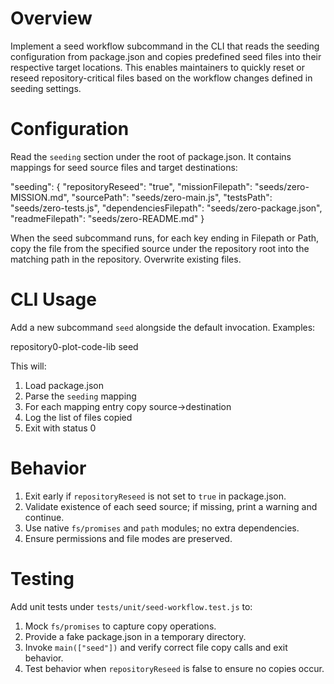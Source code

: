 # Overview

Implement a seed workflow subcommand in the CLI that reads the seeding configuration from package.json and copies predefined seed files into their respective target locations. This enables maintainers to quickly reset or reseed repository-critical files based on the workflow changes defined in seeding settings.

# Configuration

Read the `seeding` section under the root of package.json. It contains mappings for seed source files and target destinations:

  "seeding": {
    "repositoryReseed": "true",
    "missionFilepath": "seeds/zero-MISSION.md",
    "sourcePath": "seeds/zero-main.js",
    "testsPath": "seeds/zero-tests.js",
    "dependenciesFilepath": "seeds/zero-package.json",
    "readmeFilepath": "seeds/zero-README.md"
  }

When the seed subcommand runs, for each key ending in Filepath or Path, copy the file from the specified source under the repository root into the matching path in the repository. Overwrite existing files.

# CLI Usage

Add a new subcommand `seed` alongside the default invocation. Examples:

  repository0-plot-code-lib seed

This will:

 1. Load package.json
 2. Parse the `seeding` mapping
 3. For each mapping entry copy source→destination
 4. Log the list of files copied
 5. Exit with status 0

# Behavior

1. Exit early if `repositoryReseed` is not set to `true` in package.json.
2. Validate existence of each seed source; if missing, print a warning and continue.
3. Use native `fs/promises` and `path` modules; no extra dependencies.
4. Ensure permissions and file modes are preserved.

# Testing

Add unit tests under `tests/unit/seed-workflow.test.js` to:

1. Mock `fs/promises` to capture copy operations.
2. Provide a fake package.json in a temporary directory.
3. Invoke `main(["seed"])` and verify correct file copy calls and exit behavior.
4. Test behavior when `repositoryReseed` is false to ensure no copies occur.